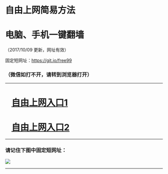 ﻿# 自由上网简易方法

# 电脑、手机一键翻墙

（2017/10/09 更新，网址有效）

固定短网址：https://git.io/free99

### （微信如打不开，请转到浏览器打开）


***





# &nbsp;&nbsp; <a href="http://ft59113350.fwq-tz-1001.info/fwqtz01.html?t=100900123693 " target="_blank">自由上网入口1</a>
# &nbsp;&nbsp; <a href="http://ft2589325429.fwq-tz-1002.info/fwqtz02.html?t=10090015713 " target="_blank">自由上网入口2</a>
***

### 请记住下图中固定短网址：

<img src="https://s3-us-west-2.amazonaws.com/fwq-1001/yjfq-20170905okok.png" /> 


***


